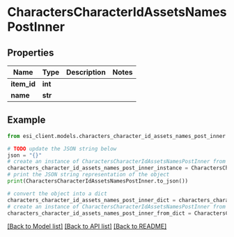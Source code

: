 # CharactersCharacterIdAssetsNamesPostInner


## Properties

Name | Type | Description | Notes
------------ | ------------- | ------------- | -------------
**item_id** | **int** |  | 
**name** | **str** |  | 

## Example

```python
from esi_client.models.characters_character_id_assets_names_post_inner import CharactersCharacterIdAssetsNamesPostInner

# TODO update the JSON string below
json = "{}"
# create an instance of CharactersCharacterIdAssetsNamesPostInner from a JSON string
characters_character_id_assets_names_post_inner_instance = CharactersCharacterIdAssetsNamesPostInner.from_json(json)
# print the JSON string representation of the object
print(CharactersCharacterIdAssetsNamesPostInner.to_json())

# convert the object into a dict
characters_character_id_assets_names_post_inner_dict = characters_character_id_assets_names_post_inner_instance.to_dict()
# create an instance of CharactersCharacterIdAssetsNamesPostInner from a dict
characters_character_id_assets_names_post_inner_from_dict = CharactersCharacterIdAssetsNamesPostInner.from_dict(characters_character_id_assets_names_post_inner_dict)
```
[[Back to Model list]](../README.md#documentation-for-models) [[Back to API list]](../README.md#documentation-for-api-endpoints) [[Back to README]](../README.md)


